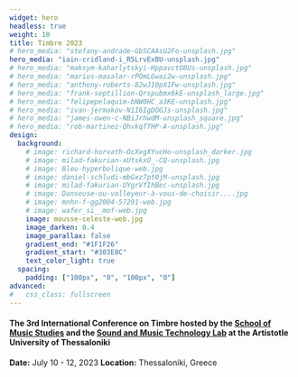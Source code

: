 ```yaml
---
widget: hero
headless: true
weight: 10
title: Timbre 2023
# hero_media: "stefany-andrade-GbSCAAsU2Fo-unsplash.jpg"
hero_media: "iain-cridland-i_R5LrvExBU-unsplash.jpg"
# hero_media: "maksym-kaharlytskyi-HppavctO8Us-unsplash.jpg"
# hero_media: "marius-masalar-rPOmLGwai2w-unsplash.jpg"
# hero_media: "anthony-roberts-82wJ10pX1Fw-unsplash.jpg"
# hero_media: "frank-septillion-Qrspubmx6kE-unsplash_large.jpg"
# hero_media: "felipepelaquim-bNW0HC_a3KE-unsplash.jpg"
# hero_media: "ivan-jermakov-N1I6IgDOGJs-unsplash.jpg"
# hero_media: "james-owen-c-NBiJrhwdM-unsplash_square.jpg"
# hero_media: "rob-martinez-QhvkqfTHP-A-unsplash.jpg"
design:
  background:
    # image: richard-horvath-OcXxgXYucHo-unsplash_darker.jpg
    # image: milad-fakurian-xUtskxO_-CQ-unsplash.jpg
    # image: Bleu-hyperbolique-web.jpg
    # image: daniel-schludi-mbGxz7pt0jM-unsplash.jpg
    # image: milad-fakurian-UYgrVfIhBec-unsplash.jpg
    # image: Danseuse-ou-volleyeur-à-vous-de-choisir....jpg
    # image: mnhn-f-gg2004-57291-web.jpg
    # image: wafer_si__mof-web.jpg
    image: mousse-celeste-web.jpg
    image_darken: 0.4
    image_parallax: false
    gradient_end: "#1F1F26"
    gradient_start: "#303E8C"
    text_color_light: true
  spacing:
    padding: ["100px", "0", "100px", "0"]
advanced:
#   css_class: fullscreen
---
```


#### The 3rd International Conference on Timbre hosted by the **[School of Music Studies](https://www.mus.auth.gr/en/)** and the **[Sound and Music Technology Lab](https://smtl.mus.auth.gr/)** at the Artistotle University of Thessaloniki

**Date:** July 10 - 12, 2023
**Location:** Thessaloniki, Greece

&nbsp;
